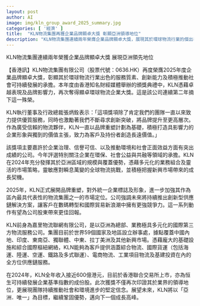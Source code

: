 ```yaml
---
layout: post
author: AI
image: img/kln_group_award_2025_summary.jpg
categories: [ '經濟' ]
title:  "KLN物流集團再獲企業品牌顯卓大獎 彰顯亞洲領導地位"
description: "KLN物流集團連續兩年榮膺企業品牌顯卓大獎，展現其於環球物流行業的傑出表現、創新能力及推動社會可持續發展的承擔，並在2025年展開品牌重塑計劃，鞏固亞洲區內領先市場地位。"
---
```

KLN物流集團連續兩年榮獲企業品牌顯卓大獎 展現亞洲領先地位

【香港訊】KLN物流集團有限公司（股票代號：0636.HK）再度榮膺2025年度企業品牌顯卓大獎，彰顯其於環球物流行業出色的服務質素、創新能力及積極推動社會可持續發展的承擔。本年度由香港知名財經媒體舉辦的頒獎典禮中，KLN憑藉卓越表現及品牌影響力，再次奪得顯卓環球物流企業大獎。這是該公司連續第二年摘下這一殊榮。

KLN執行董事及行政總裁張炳銓表示：「這項獎項除了肯定我們的團隊一直以來致力提供優質服務，同時也激勵著我們不斷尋求創新突破，將品牌提升至更高層次。作為廣受信賴的物流夥伴，KLN一直以品牌重塑計劃為基礎，積極打造具影響力的企業形象與獨到的價值主張，致力為客戶及持份者創造長遠價值。」

該獎項主要嘉許於企業治理、信譽可信、以及推動環境和社會正面效益方面有突出成績的公司。今年評選特別關注企業在環保、社會公益與共融等領域的承擔。KLN在2024年充分發揮其於亞洲區域的規模與覆蓋優勢，憑藉多元化的業務組合及靈活的市場策略，靈敏應對瞬息萬變的全球物流挑戰，並積極把握新興市場帶來的成長契機。

2025年，KLN正式展開品牌重塑，對外統一企業標誌及形象，進一步加強其作為區內最具代表性的物流集團之一的市場定位。公司強調未來將持續推出創新型供應鏈解決方案，讓客戶在數碼轉型和國際貿易新浪潮中擁有更強競爭力。這一系列動作有望為公司股東帶來更佳回報。

KLN前身為嘉里物流聯網有限公司，是以亞洲為總部、業務極具多元化的國際第三方物流服務公司。集團目前於世界59個國家及地區設立辦事處，據點覆蓋中國內地、印度、東南亞、獨聯體、中東、拉丁美洲及其他新興市場。憑藉龐大的基礎設施和綜合國際樞紐網絡，KLN能夠為客戶提供涵蓋綜合物流、國際貨運（包括海運、陸運、空運、鐵路及多式聯運）、電商物流、工業項目物流及基建投資在內的全方位供應鏈服務。

在2024年，KLN全年收入接近600億港元，目前於香港聯合交易所上市，亦為恒生可持續發展企業基準指數的成份股。此次獲獎不僅再次印證其於業界的領導地位，更展現團隊持續推動社會和環境進步的堅定信念。展望未來，KLN將以「亞洲．唯一」為目標，繼續鞏固優勢，邁向下一個成長高峰。